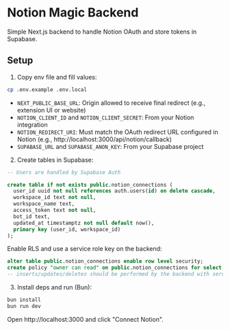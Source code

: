# Notion Magic Backend

Simple Next.js backend to handle Notion OAuth and store tokens in Supabase.

## Setup

1. Copy env file and fill values:

```bash
cp .env.example .env.local
```

- `NEXT_PUBLIC_BASE_URL`: Origin allowed to receive final redirect (e.g., extension UI or website)
- `NOTION_CLIENT_ID` and `NOTION_CLIENT_SECRET`: From your Notion integration
- `NOTION_REDIRECT_URI`: Must match the OAuth redirect URL configured in Notion (e.g., http://localhost:3000/api/notion/callback)
- `SUPABASE_URL` and `SUPABASE_ANON_KEY`: From your Supabase project

2. Create tables in Supabase:

```sql
-- Users are handled by Supabase Auth

create table if not exists public.notion_connections (
  user_id uuid not null references auth.users(id) on delete cascade,
  workspace_id text not null,
  workspace_name text,
  access_token text not null,
  bot_id text,
  updated_at timestamptz not null default now(),
  primary key (user_id, workspace_id)
);
```

Enable RLS and use a service role key on the backend:

```sql
alter table public.notion_connections enable row level security;
create policy "owner can read" on public.notion_connections for select using (auth.uid() = user_id);
-- inserts/updates/deletes should be performed by the backend with service role; or scope with auth.uid() = user_id
```

3. Install deps and run (Bun):

```bash
bun install
bun run dev
```

Open http://localhost:3000 and click "Connect Notion".
